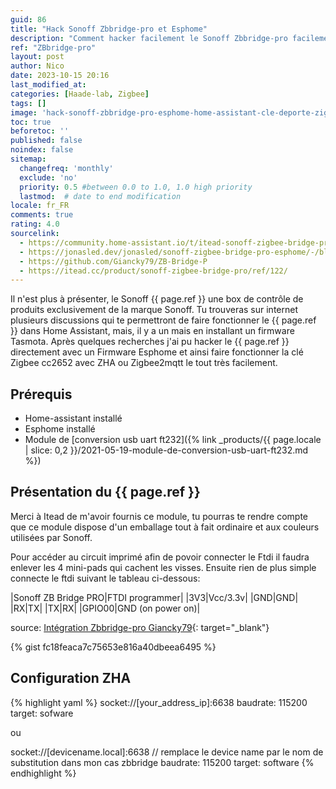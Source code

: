 ```yaml
---
guid: 86
title: "Hack Sonoff Zbbridge-pro et Esphome"
description: "Comment hacker facilement le Sonoff Zbbridge-pro facilement sur Esphome et Home-Assistant et en faire une télécommande Zigbee, wifi et Bluetooth"
ref: "ZBbridge-pro"
layout: post
author: Nico
date: 2023-10-15 20:16
last_modified_at: 
categories: [Haade-lab, Zigbee]
tags: []
image: 'hack-sonoff-zbbridge-pro-esphome-home-assistant-cle-deporte-zigbee-wifi-bluetooth.png'
toc: true
beforetoc: ''
published: false
noindex: false
sitemap:
  changefreq: 'monthly'
  exclude: 'no'
  priority: 0.5 #between 0.0 to 1.0, 1.0 high priority
  lastmod:  # date to end modification
locale: fr_FR
comments: true
rating: 4.0
sourcelink:
  - https://community.home-assistant.io/t/itead-sonoff-zigbee-bridge-pro-zbbridge-p-new-cc2652p-and-esp32-based-zigbee-gateway-to-wifi-bridge/378924/22
  - https://jonasled.dev/jonasled/sonoff-zigbee-bridge-pro-esphome/-/blob/master/zigbee_bridge.yaml?ref_type=heads
  - https://github.com/Giancky79/ZB-Bridge-P
  - https://itead.cc/product/sonoff-zigbee-bridge-pro/ref/122/
---
```


Il n'est plus à présenter, le Sonoff {{ page.ref }} une box de contrôle de produits exclusivement de la marque Sonoff. Tu trouveras sur internet plusieurs discussions qui te permettront de faire fonctionner le {{ page.ref }} dans Home Assistant, mais, il y a un mais en installant un firmware Tasmota. Après quelques recherches j'ai pu hacker le {{ page.ref }} directement avec un Firmware Esphome et ainsi faire fonctionner la clé Zigbee cc2652 avec ZHA ou Zigbee2mqtt le tout très facilement.

## Prérequis
- Home-assistant installé
- Esphome installé
- Module de [conversion usb uart ft232]({% link _products/{{ page.locale | slice: 0,2 }}/2021-05-19-module-de-conversion-usb-uart-ft232.md %})

## Présentation du {{ page.ref }}

Merci à Itead de m'avoir fournis ce module, tu pourras te rendre compte que ce module dispose d'un emballage tout à fait ordinaire et aux couleurs utilisées par Sonoff.

Pour accéder au circuit imprimé afin de povoir connecter le Ftdi il faudra enlever les 4 mini-pads qui cachent les visses. Ensuite rien de plus simple connecte le ftdi suivant le tableau ci-dessous:

|Sonoff ZB Bridge PRO|FTDI programmer|
|3V3|Vcc/3.3v|
|GND|GND|
|RX|TX|
|TX|RX|
|GPIO00|GND (on power on)|

source:
[Intégration Zbbridge-pro Giancky79](https://github.com/Giancky79/ZB-Bridge-P){: target="_blank"}

{% gist fc18feaca7c75653e816a40dbeea6495 %}

## Configuration ZHA

{% highlight yaml %}
socket://[your_address_ip]:6638
baudrate: 115200
target: sofware

ou 

socket://[devicename.local]:6638 // remplace le device name par le nom de substitution dans mon cas zbbridge
baudrate: 115200
target: software
{% endhighlight %}